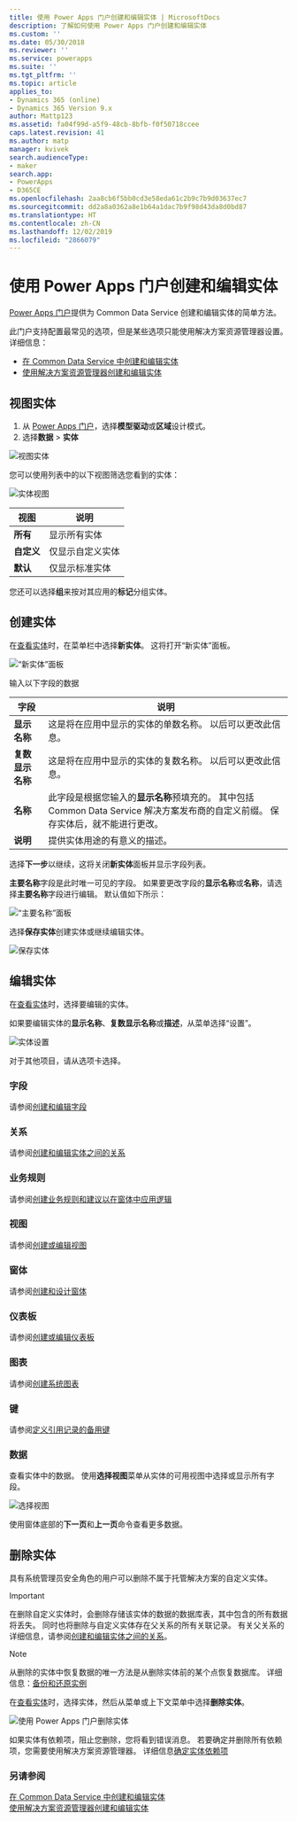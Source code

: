 ```yaml
---
title: 使用 Power Apps 门户创建和编辑实体 | MicrosoftDocs
description: 了解如何使用 Power Apps 门户创建和编辑实体
ms.custom: ''
ms.date: 05/30/2018
ms.reviewer: ''
ms.service: powerapps
ms.suite: ''
ms.tgt_pltfrm: ''
ms.topic: article
applies_to:
- Dynamics 365 (online)
- Dynamics 365 Version 9.x
author: Mattp123
ms.assetid: fa04f99d-a5f9-48cb-8bfb-f0f50718ccee
caps.latest.revision: 41
ms.author: matp
manager: kvivek
search.audienceType:
- maker
search.app:
- PowerApps
- D365CE
ms.openlocfilehash: 2aa8cb6f5bb0cd3e58eda61c2b9c7b9d03637ec7
ms.sourcegitcommit: dd2a8a0362a8e1b64a1dac7b9f98d43da8d0bd87
ms.translationtype: HT
ms.contentlocale: zh-CN
ms.lasthandoff: 12/02/2019
ms.locfileid: "2866079"
---
```

# <a name="create-and-edit-entities-using-power-apps-portal"></a>使用 Power Apps 门户创建和编辑实体

[Power Apps 门户](https://make.powerapps.com/?utm_source=padocs&utm_medium=linkinadoc&utm_campaign=referralsfromdoc)提供为 Common Data Service 创建和编辑实体的简单方法。

此门户支持配置最常见的选项，但是某些选项只能使用解决方案资源管理器设置。 详细信息： 
- [在 Common Data Service 中创建和编辑实体](create-edit-entities.md)
- [使用解决方案资源管理器创建和编辑实体](create-edit-entities-solution-explorer.md)

## <a name="view-entities"></a>视图实体

1. 从 [Power Apps 门户](https://make.powerapps.com/?utm_source=padocs&utm_medium=linkinadoc&utm_campaign=referralsfromdoc)，选择**模型驱动**或**区域**设计模式。
2. 选择**数据** > **实体**

![视图实体](media/view-entities-portal.png)

您可以使用列表中的以下视图筛选您看到的实体： 

![实体视图](media/entity-views-portal.png)

 |视图|说明|
 |--|--|
 |**所有**| 显示所有实体|
 |**自定义**|仅显示自定义实体|
 |**默认**|仅显示标准实体 |

您还可以选择**组**来按对其应用的**标记**分组实体。

## <a name="create-an-entity"></a>创建实体

在[查看实体](#view-entities)时，在菜单栏中选择**新实体**。 这将打开“新实体”面板。

![“新实体”面板](media/new-entity-panel.png)

输入以下字段的数据

|字段|说明|
|--|--|
|**显示名称**|这是将在应用中显示的实体的单数名称。 以后可以更改此信息。|
|**复数显示名称**|这是将在应用中显示的实体的复数名称。 以后可以更改此信息。|
|**名称**|此字段是根据您输入的**显示名称**预填充的。 其中包括 Common Data Service 解决方案发布商的自定义前缀。 保存实体后，就不能进行更改。|
|**说明**|提供实体用途的有意义的描述。|

选择**下一步**以继续，这将关闭**新实体**面板并显示字段列表。

**主要名称**字段是此时唯一可见的字段。 如果要更改字段的**显示名称**或**名称**，请选择**主要名称**字段进行编辑。 默认值如下所示：

![“主要名称”面板](media/primary-name-panel.png)

选择**保存实体**创建实体或继续编辑实体。

![保存实体](media/save-entity-portal.png)

## <a name="edit-an-entity"></a>编辑实体

在[查看实体](#view-entities)时，选择要编辑的实体。

如果要编辑实体的**显示名称**、**复数显示名称**或**描述**，从菜单选择“设置”。

![实体设置](media/entity-settings-portal.png)

对于其他项目，请从选项卡选择。

### <a name="fields"></a>字段

请参阅[创建和编辑字段](create-edit-fields.md)

### <a name="relationships"></a>关系

请参阅[创建和编辑实体之间的关系](create-edit-entity-relationships.md)

### <a name="business-rules"></a>业务规则

请参阅[创建业务规则和建议以在窗体中应用逻辑](../model-driven-apps/create-business-rules-recommendations-apply-logic-form.md)

### <a name="views"></a>视图

请参阅[创建或编辑视图](../model-driven-apps/create-edit-views.md)

### <a name="forms"></a>窗体

请参阅[创建和设计窗体](../model-driven-apps/create-design-forms.md)

### <a name="dashboards"></a>仪表板

请参阅[创建或编辑仪表板](../model-driven-apps/create-edit-dashboards.md)

### <a name="charts"></a>图表

请参阅[创建系统图表](../model-driven-apps/create-edit-system-chart.md)

### <a name="keys"></a>键

请参阅[定义引用记录的备用键](define-alternate-keys-reference-records.md)

### <a name="data"></a>数据

查看实体中的数据。
使用**选择视图**菜单从实体的可用视图中选择或显示所有字段。

![选择视图](media/entity-data-select-view.png)

使用窗体底部的**下一页**和**上一页**命令查看更多数据。

## <a name="delete-an-entity"></a>删除实体

具有系统管理员安全角色的用户可以删除不属于托管解决方案的自定义实体。  
  
> [!IMPORTANT]
>  在删除自定义实体时，会删除存储该实体的数据的数据库表，其中包含的所有数据将丢失。 同时也将删除与自定义实体存在父关系的所有关联记录。 有关父关系的详细信息，请参阅[创建和编辑实体之间的关系](create-edit-entity-relationships.md)。  
  
> [!NOTE]
> 从删除的实体中恢复数据的唯一方法是从删除实体前的某个点恢复数据库。 详细信息：[备份和还原实例](/dynamics365/customer-engagement/admin/backup-restore-instances)

在[查看实体](#view-entities)时，选择实体，然后从菜单或上下文菜单中选择**删除实体**。

![使用 Power Apps 门户删除实体](media/delete-entity-powerapps-portal.png)

如果实体有依赖项，阻止您删除，您将看到错误消息。 若要确定并删除所有依赖项，您需要使用解决方案资源管理器。 详细信息[确定实体依赖项](create-edit-entities-solution-explorer.md#identify-entity-dependencies)

### <a name="see-also"></a>另请参阅

[在 Common Data Service 中创建和编辑实体](create-edit-entities.md)<br />
[使用解决方案资源管理器创建和编辑实体](create-edit-entities-solution-explorer.md)


